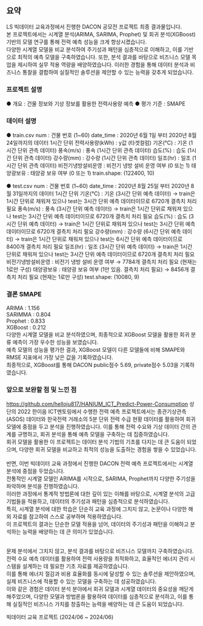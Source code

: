 ## 요약
LS 빅데이터 교육과정에서 진행한 DACON 공모전 프로젝트 최종 결과물입니다.     
본 프로젝트에서는 시계열 분석(ARIMA, SARIMA, Prophet) 및 회귀 분석(XGBoost) 기반의 모델 연구를 통해 전력 예측 성능을 크게 향상시켰습니다.       
다양한 시계열 모델을 비교 분석하여 주기성과 패턴을 심층적으로 이해하고, 이를 기반으로 최적의 예측 모델을 구축하였습니다. 또한, 분석 결과를 바탕으로 비즈니스 모델 목업을 제시하여 실무 적용 역량을 배양하였습니다. 이러한 경험을 통해 데이터 분석과 비즈니스 통찰을 결합하여 실질적인 솔루션을 제안할 수 있는 능력을 갖추게 되었습니다.      

### 프로젝트 설명
● 개요 : 건물 정보와 기상 정보를 활용한 전력사용량 예측
● 평가 기준 : SMAPE

### 데이터 설명
● train.csv
num : 건물 번호 (1~60)
date_time : 2020년 6월 1일 부터 2020년 8월 24일까지의 데이터 1시간 단위
전력사용량(kWh) : y값 (타겟컬럼)
기온(°C) : 기온 (1시간 단위 관측 데이터)
풍속(m/s) : 풍속 (1시간 단위 관측 데이터)
습도(%) : 습도 (1시간 단위 관측 데이터)
강수량(mm) : 강수량 (1시간 단위 관측 데이터)
일조(hr) : 일조 (1시간 단위 관측 데이터)
비전기냉방설비운영 : 비전기 냉방 설비 운영 여부 (0 또는 1)
태양광보유 : 태양광 보유 여부 (0 또는 1)
train.shape: (122400, 10)

● test.csv
num : 건물 번호 (1~60)
date_time : 2020년 8월 25일 부터 2020년 8월 31일까지의 데이터 1시간 단위
기온(°C) : 기온 (3시간 단위 예측 데이터) → train은 1시간 단위로 채워져 있으나 test는 3시간 단위 예측 데이터이므로 6720개 결측치 처리 필요
풍속(m/s) : 풍속 (3시간 단위 예측 데이터) → train은 1시간 단위로 채워져 있으나 test는 3시간 단위 예측 데이터이므로 6720개 결측치 처리 필요
습도(%) : 습도 (3시간 단위 예측 데이터) → train은 1시간 단위로 채워져 있으나 test는 3시간 단위 예측 데이터이므로 6720개 결측치 처리 필요
강수량(mm) : 강수량 (6시간 단위 예측 데이터) → train은 1시간 단위로 채워져 있으나 test는 6시간 단위 예측 데이터이므로 8400개 결측치 처리 필요
일조(hr) : 일조 (3시간 단위 예측 데이터) → train은 1시간 단위로 채워져 있으나 test는 3시간 단위 예측 데이터이므로 6720개 결측치 처리 필요
비전기냉방설비운영 : 비전기 냉방 설비 운영 여부 → 7784개 결측치 처리 필요 (현재는 1로만 구성)
태양광보유 : 태양광 보유 여부 (1만 있음. 결측치 처리 필요) → 8456개 결측치 처리 필요 (현재는 1로만 구성)
test.shape: (10080, 9)

### 결론 SMAPE
ARIMA : 1.156   
SARIMMA : 0.804   
Prophet : 0.833   
XGBoost : 0.212   
다양한 시계열 모델을 비교 분석하였으며, 최종적으로 XGBoost 모델을 활용한 회귀 분류 예측이 가장 우수한 성능을 보였습니다.    
예측 모델의 성능을 평가한 결과, XGBoost 모델이 다른 모델들에 비해 SMAPE와 RMSE 지표에서 가장 낮은 값을 기록하였습니다​​.    
최종적으로, XGBoost를 통해 DACON public점수 5.69, private점수 5.03을 기록하였습니다. 
                    
### 앞으로 보완할 점 및 느낀 점
https://github.com/helloju817/HANIUM_ICT_Predict-Power-Consumption
상단의 2022 한이음 ICT멘토링에서 수행한 전력 예측 프로젝트에서는 종관기상관측(ASOS) 데이터와 한국전력 거래소의 5분 단위 전력 수급 현황 데이터를 활용하여 회귀 모델에 중점을 두고 분석을 진행하였습니다. 
이를 통해 전력 수요와 기상 데이터 간의 관계를 규명하고, 회귀 분석을 통해 예측 모델을 구축하는 데 집중하였습니다.     
회귀 모델을 활용한 이 프로젝트는 데이터 분석 기법의 기초를 다지는 데 큰 도움이 되었으며, 다양한 회귀 모델을 비교하고 최적의 성능을 도출하는 경험을 쌓을 수 있었습니다.    
<br>
반면, 이번 빅데이터 교육 과정에서 진행한 DACON 전력 예측 프로젝트에서는 시계열 분석에 중점을 두었습니다.     
전통적인 시계열 모델인 ARIMA를 시작으로, SARIMA, Prophet까지 다양한 주기성을 파악하며 분석을 진행하였습니다.      
이러한 과정에서 통계적 방법론에 대한 깊이 있는 이해를 바탕으로, 시계열 분석의 고급 기법들을 적용하고, 데이터의 주기성과 패턴을 심층적으로 분석하였습니다.     
특히, 시계열 분석에 대한 학습은 단순히 교육 과정에 그치지 않고, 논문이나 다양한 해외 자료를 참고하여 스스로 공부하며 적용하였습니다.    
이 프로젝트의 결과는 단순한 모델 적용을 넘어, 데이터의 주기성과 패턴을 이해하고 분석하는 능력을 배양하는 데 큰 의미가 있었습니다.     
<br>

문제 분석에서 그치지 않고, 분석 결과를 바탕으로 비즈니스 모델까지 구축하였습니다.    
전력 수요 예측 데이터를 활용하여 전력 사용량을 최적화하고, 효율적인 에너지 관리 시스템을 설계하는 데 필요한 기초 자료를 제공하였습니다.     
이를 통해 에너지 절감과 비용 효율화를 동시에 달성할 수 있는 솔루션을 제안하였으며, 실제 비즈니스에 적용할 수 있는 모델을 구축하는 데 성공하였습니다.     
이와 같은 경험은 데이터 분석 분야에서 회귀 모델과 시계열 데이터의 중요성을 깨닫게 해주었으며, 다양한 모델과 방법론을 활용하여 데이터를 심층적으로 분석하고, 이를 통해 실질적인 비즈니스 가치를 창출하는 능력을 배양하는 데 큰 도움이 되었습니다.     

빅데이터 교육 프로젝트
(2024/06 ~ 2024/06)
